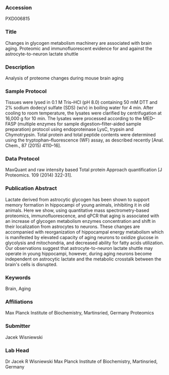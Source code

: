 ### Accession
PXD006815

### Title
Changes in glycogen metabolism machinery are associated with brain aging. Proteomic and immunofluorescent evidence for and against the astrocyte-to-neuron lactate shuttle

### Description
Analysis of proteome changes during mouse brain aging

### Sample Protocol
Tissues were lysed in 0.1 M Tris–HCl (pH 8.0) containing 50 mM DTT and 2% sodium dodecyl sulfate (SDS) (w/v) in boiling water for 4 min. After cooling to room temperature, the lysates were clarified by centrifugation at 16,000 g for 10 min. The lysates were processed according to the MED–FASP (multiple enzymes for sample digestion–filter-aided sample preparation) protocol using endoproteinase LysC,  trypsin and Chymotrypsin. Total protein and total peptide contents were determined using the tryptophan–fluorescence (WF) assay, as described recently [Anal. Chem., 87 (2015) 4110–16].

### Data Protocol
MaxQuant and raw intensity based Total protein Approach quantification [J Proteomics. 109 (2014) 322-31].

### Publication Abstract
Lactate derived from astrocytic glycogen has been shown to support memory formation in hippocampi of young animals, inhibiting it in old animals. Here we show, using quantitative mass spectrometry-based proteomics, immunofluorescence, and qPCR that aging is associated with an increase of glycogen metabolism enzymes concentration and shift in their localization from astrocytes to neurons. These changes are accompanied with reorganization of hippocampal energy metabolism which is manifested by elevated capacity of aging neurons to oxidize glucose in glycolysis and mitochondria, and decreased ability for fatty acids utilization. Our observations suggest that astrocyte-to-neuron lactate shuttle may operate in young hippocampi, however, during aging neurons become independent on astrocytic lactate and the metabolic crosstalk between the brain's cells is disrupted.

### Keywords
Brain, Aging

### Affiliations
Max Planck Institute of Biochemistry, Martinsried, Germany
Proteomics

### Submitter
Jacek Wisniewski

### Lab Head
Dr Jacek R Wisniewski
Max Planck Institute of Biochemistry, Martinsried, Germany


